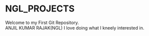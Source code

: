 # NGL_PROJECTS
Welcome to my First Git Repository.
<br>
ANJIL KUMAR RAJAK(NGL)
I love doing what I kneely interested in.
